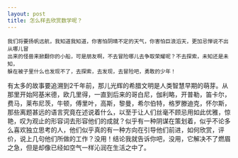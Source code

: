 ```yaml
---
layout: post
title: 怎么样去欣赏数学呢？
---
```

```
我们将要扬帆远航，我知道我知道，你害怕阴晴不定的天气，你害怕巨浪滔天，更加忌惮说不出从哪儿冒
出来的怪兽来掀翻你的小船，可是朋友啊，不去冒险哪儿去争取荣耀呢？不去探索，未知还是未知，
躲在被子里什么也发现不了，去探索，去发现，去冒险吧，勇敢的少年！
```
有太多的故事要追溯到2千年前，那儿光辉的希腊文明是人类智慧早期的萌芽。从那里开始阿基米德，欧几里得，一直到后来的哥白尼，伽利略，开普勒，笛卡尔，费马，莱布尼茨，牛顿，傅里叶，高斯，黎曼，希尔伯特，格罗滕迪克，怀尔斯，那些离题甚远的语言究竟在述说着什么，以至于让人们丝毫不顾忌用如此优雅，惊艳，叹为观止的形容词去形容他们的成就？似乎有一种阴谋在策划着，似乎不论多么喜欢独立思考的人，他们似乎真的有一种方向在引导他们前进，如何欣赏，评价，说上几句他们所做的工作？没用！结论我就告诉你吧，没用，它解决不了燃眉之急，但是却像已经如空气一样沁润在生活之中了。
